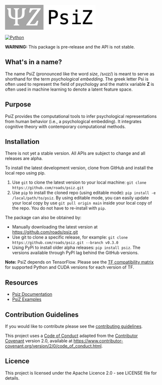 ![PsiZ logo](docs/full_logo_300.png)

[![Python](https://img.shields.io/pypi/pyversions/psiz.svg?style=plastic)](https://badge.fury.io/py/psiz)

**WARNING:** This package is pre-release and the API is not stable.

## What's in a name?

The name PsiZ (pronounced like the word *size*, /sʌɪz/) is meant to serve as shorthand for the term *psychological embedding*. The greek letter Psi is often used to represent the field of psychology and the matrix variable **Z** is often used in machine learning to denote a latent feature space.

## Purpose

PsiZ provides the computational tools to infer psychological representations from human behavior (i.e., a psychological embedding). It integrates cognitive theory with contemporary computational methods.

## Installation

There is not yet a stable version. All APIs are subject to change and all releases are alpha.

To install the latest development version, clone from GitHub and install the local repo using pip.
1. Use `git` to clone the latest version to your local machine: `git clone https://github.com/roads/psiz.git`
2. Use `pip` to install the cloned repo (using editable mode): `pip install -e /local/path/to/psiz`.
By using editable mode, you can easily update your local copy by use `git pull origin main` inside your local copy of the repo. You do not have to re-install with `pip`.

The package can also be obtained by:
* Manually downloading the latest version at https://github.com/roads/psiz.git
* Use git to clone a specific release, for example: `git clone https://github.com/roads/psiz.git --branch v0.3.0`
* Using PyPi to install older alpha releases: ``pip install psiz``. The versions available through PyPI lag behind the GitHub versions.

**Note:** PsiZ depends on TensorFlow. Please see the [TF compatibility matrix](https://www.tensorflow.org/install/source#gpu) for supported Python and CUDA versions for each version of TF.

## Resources
* [Psiz Documentation](https://psiz.readthedocs.io/en/latest/)
* [PsiZ Examples](examples/)

## Contribution Guidelines
If you would like to contribute please see the [contributing guidelines](CONTRIBUTING.md).

This project uses a [Code of Conduct](CODE.md) adapted from the [Contributor Covenant](https://www.contributor-covenant.org/)
version 2.0, available at <https://www.contributor-covenant.org/version/2/0/code_of_conduct.html>.

## Licence
This project is licensed under the Apache Licence 2.0 - see LICENSE file for details.
